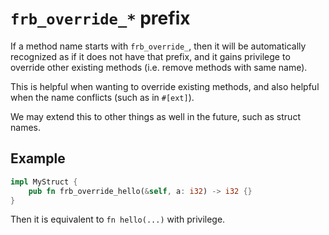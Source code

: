# `frb_override_*` prefix

If a method name starts with `frb_override_`,
then it will be automatically recognized as if it does not have that prefix,
and it gains privilege to override other existing methods (i.e. remove methods with same name).

This is helpful when wanting to override existing methods,
and also helpful when the name conflicts (such as in `#[ext]`).

We may extend this to other things as well in the future, such as struct names.

## Example

```rust
impl MyStruct {
    pub fn frb_override_hello(&self, a: i32) -> i32 {}
}
```

Then it is equivalent to `fn hello(...)` with privilege.
